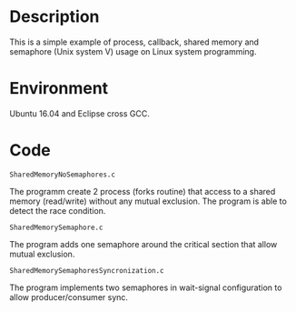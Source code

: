 
# Description
This is a simple example of process, callback, shared memory and semaphore (Unix system V) usage on Linux system programming.

# Environment
Ubuntu 16.04 and Eclipse cross GCC.

# Code
```
SharedMemoryNoSemaphores.c 
```
The programm create 2 process (forks routine) that access to a shared memory (read/write) without any mutual exclusion. 
The program is able to detect the race condition.

```
SharedMemorySemaphore.c 
```
The program adds one semaphore around the critical section that allow mutual exclusion.

```
SharedMemorySemaphoresSyncronization.c
```
The program implements two semaphores in wait-signal configuration to allow producer/consumer sync.
